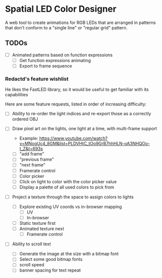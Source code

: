 # Spatial LED Color Designer

A web tool to create animations for RGB LEDs that are arranged in patterns that don't conform to a "single line" or "regular grid" pattern.

## TODOs

- [ ] Animated patterns based on function expressions
	- [ ] Get function expressions animating
	- [ ] Export to frame sequence

### Redactd's feature wishlist

He likes the FastLED library, so it would be useful to get familiar with its capabilities

Here are some feature requests, listed in order of increasing difficulty:

- [ ] Ability to re-order the light indices and re-export those as a correctly ordered OBJ

- [ ] Draw pixel art on the lights, one light at a time, with multi-frame support
	- Example: https://www.youtube.com/watch?v=MNogUc4_8GM&list=PLDVHtC_tOo9GrB7hhHLN-oA3NHQOo-t_Z&t=693s
	- [ ] "add frame"
	- [ ] "previous frame"
	- [ ] "next frame"
	- [ ] Framerate control
	- [ ] Color picker
	- [ ] Click on light to color with the color picker value
	- [ ] Display a palette of all used colors to pick from

- [ ] Project a texture through the space to assign colors to lights
	- [ ] Explore existing UV coords vs in-browser mapping
		- [ ] UV
		- [ ] In-browser
	- [ ] Static texture first
	- [ ] Animated texture next
		- [ ] Framerate control

- [ ] Ability to scroll text
	- [ ] Generate the image at the size with a bitmap font
	- [ ] Select some good bitmap fonts
	- [ ] scroll speed
	- [ ] banner spacing for text repeat
